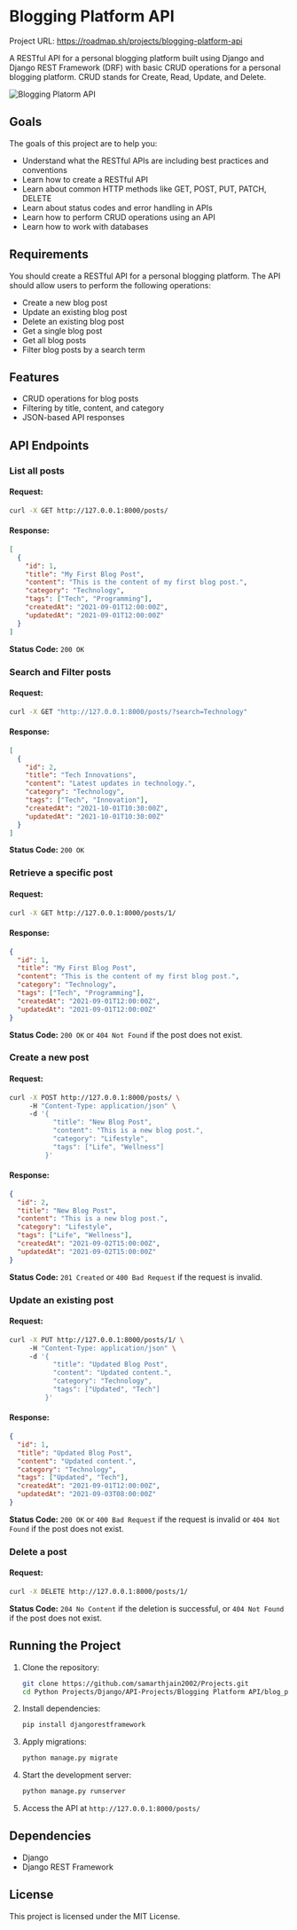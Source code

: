 # Blogging Platform API

Project URL: https://roadmap.sh/projects/blogging-platform-api

A RESTful API for a personal blogging platform built using Django and Django REST Framework (DRF) with basic CRUD operations for a personal blogging platform. CRUD stands for Create, Read, Update, and Delete.

![Blogging Platorm API](https://assets.roadmap.sh/guest/blogging-platform-api.png)

## Goals
The goals of this project are to help you:

- Understand what the RESTful APIs are including best practices and conventions
- Learn how to create a RESTful API
- Learn about common HTTP methods like GET, POST, PUT, PATCH, DELETE
- Learn about status codes and error handling in APIs
- Learn how to perform CRUD operations using an API
- Learn how to work with databases

## Requirements
You should create a RESTful API for a personal blogging platform. The API should allow users to perform the following operations:

- Create a new blog post
- Update an existing blog post
- Delete an existing blog post
- Get a single blog post
- Get all blog posts
- Filter blog posts by a search term

## Features
- CRUD operations for blog posts
- Filtering by title, content, and category
- JSON-based API responses

## API Endpoints

### List all posts
#### Request:
```sh
curl -X GET http://127.0.0.1:8000/posts/
```
#### Response:
```json
[
  {
    "id": 1,
    "title": "My First Blog Post",
    "content": "This is the content of my first blog post.",
    "category": "Technology",
    "tags": ["Tech", "Programming"],
    "createdAt": "2021-09-01T12:00:00Z",
    "updatedAt": "2021-09-01T12:00:00Z"
  }
]
```
**Status Code:** `200 OK`

### Search and Filter posts
#### Request:
```sh
curl -X GET "http://127.0.0.1:8000/posts/?search=Technology"
```
#### Response:
```json
[
  {
    "id": 2,
    "title": "Tech Innovations",
    "content": "Latest updates in technology.",
    "category": "Technology",
    "tags": ["Tech", "Innovation"],
    "createdAt": "2021-10-01T10:30:00Z",
    "updatedAt": "2021-10-01T10:30:00Z"
  }
]
```
**Status Code:** `200 OK`

### Retrieve a specific post
#### Request:
```sh
curl -X GET http://127.0.0.1:8000/posts/1/
```
#### Response:
```json
{
  "id": 1,
  "title": "My First Blog Post",
  "content": "This is the content of my first blog post.",
  "category": "Technology",
  "tags": ["Tech", "Programming"],
  "createdAt": "2021-09-01T12:00:00Z",
  "updatedAt": "2021-09-01T12:00:00Z"
}
```
**Status Code:** `200 OK` or `404 Not Found` if the post does not exist.

### Create a new post
#### Request:
```sh
curl -X POST http://127.0.0.1:8000/posts/ \ 
     -H "Content-Type: application/json" \ 
     -d '{
           "title": "New Blog Post",
           "content": "This is a new blog post.",
           "category": "Lifestyle",
           "tags": ["Life", "Wellness"]
         }'
```
#### Response:
```json
{
  "id": 2,
  "title": "New Blog Post",
  "content": "This is a new blog post.",
  "category": "Lifestyle",
  "tags": ["Life", "Wellness"],
  "createdAt": "2021-09-02T15:00:00Z",
  "updatedAt": "2021-09-02T15:00:00Z"
}
```
**Status Code:** `201 Created` or `400 Bad Request` if the request is invalid.

### Update an existing post
#### Request:
```sh
curl -X PUT http://127.0.0.1:8000/posts/1/ \ 
     -H "Content-Type: application/json" \ 
     -d '{
           "title": "Updated Blog Post",
           "content": "Updated content.",
           "category": "Technology",
           "tags": ["Updated", "Tech"]
         }'
```
#### Response:
```json
{
  "id": 1,
  "title": "Updated Blog Post",
  "content": "Updated content.",
  "category": "Technology",
  "tags": ["Updated", "Tech"],
  "createdAt": "2021-09-01T12:00:00Z",
  "updatedAt": "2021-09-03T08:00:00Z"
}
```
**Status Code:** `200 OK` or `400 Bad Request` if the request is invalid or `404 Not Found` if the post does not exist.

### Delete a post
#### Request:
```sh
curl -X DELETE http://127.0.0.1:8000/posts/1/
```
**Status Code:** `204 No Content` if the deletion is successful, or `404 Not Found` if the post does not exist.

## Running the Project

1. Clone the repository:
   ```sh
   git clone https://github.com/samarthjain2002/Projects.git
   cd Python Projects/Django/API-Projects/Blogging Platform API/blog_proj
   ```

2. Install dependencies:
   ```sh
   pip install djangorestframework
   ```

3. Apply migrations:
   ```sh
   python manage.py migrate
   ```

4. Start the development server:
   ```sh
   python manage.py runserver
   ```

5. Access the API at `http://127.0.0.1:8000/posts/`

## Dependencies
- Django
- Django REST Framework

## License
This project is licensed under the MIT License.

